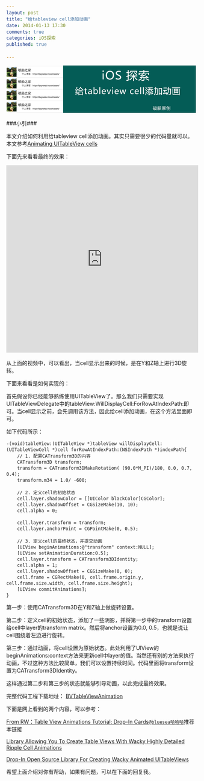 ```yaml
---
layout: post
title: "给tableview cell添加动画"
date: 2014-01-13 17:30
comments: true
categories: iOS探索
published: true

---
```


![](/images/2014/01/5.png)

<!--more-->

###小引###

本文介绍如何利用给tableview cell添加动画。其实只需要很少的代码量就可以。本文参考[Animating UITableView cells](http://www.thinkandbuild.it/animating-uitableview-cells/)

下面先来看看最终的效果：

<iframe height=498 width=510 src="http://player.youku.com/embed/XNjYxMTgxOTQw" frameborder=0 allowfullscreen></iframe>

从上面的视频中，可以看出，当cell显示出来的时候，是在Y和Z轴上进行3D旋转。

下面来看看是如何实现的：

首先假设你已经能够熟练使用UITableView了。那么我们只需要实现UITableViewDelegate中的tableView:WillDisplayCell:ForRowAtIndexPath:即可。当cell显示之前，会先调用该方法，因此给cell添加动画，在这个方法里面即可。

如下代码所示：

```objc 
-(void)tableView:(UITableView *)tableView willDisplayCell:(UITableViewCell *)cell forRowAtIndexPath:(NSIndexPath *)indexPath{
    // 1. 配置CATransform3D的内容
    CATransform3D transform;
    transform = CATransform3DMakeRotation( (90.0*M_PI)/180, 0.0, 0.7, 0.4);
    transform.m34 = 1.0/ -600;
    
    // 2. 定义cell的初始状态
    cell.layer.shadowColor = [[UIColor blackColor]CGColor];
    cell.layer.shadowOffset = CGSizeMake(10, 10);
    cell.alpha = 0;
    
    cell.layer.transform = transform;
    cell.layer.anchorPoint = CGPointMake(0, 0.5);
    
    // 3. 定义cell的最终状态，并提交动画
    [UIView beginAnimations:@"transform" context:NULL];
    [UIView setAnimationDuration:0.5];
    cell.layer.transform = CATransform3DIdentity;
    cell.alpha = 1;
    cell.layer.shadowOffset = CGSizeMake(0, 0);
    cell.frame = CGRectMake(0, cell.frame.origin.y, cell.frame.size.width, cell.frame.size.height);
    [UIView commitAnimations];
}
```

第一步：使用CATransform3D在Y和Z轴上做旋转设置。

第二步：定义cell的初始状态，添加了一些阴影，并将第一步中的transform设置给cell中layer的transform matrix。然后将anchor设置为0.0, 0.5，也就是说让cell围绕着左边进行旋转。

第三步：通过动画，将cell设置为原始状态。此处利用了UIView的beginAnimations:context方法来更新cell中layer的值。当然还有别的方法来执行动画，不过这种方法比较简单，我们可以设置持续时间。代码里面将transform设置为CATransform3DIdentity。

这样通过第二步和第三步的状态就能够引导动画，以此完成最终效果。

完整代码工程下载地址：
[BVTableViewAnimation](https://github.com/BeyondVincent/BVTableViewAnimation)

下面是网上看到的两个内容，可以参考：

[From RW：Table View Animations Tutorial: Drop-In Cards](http://www.raywenderlich.com/49311/advanced-table-view-animations-tutorial-drop-in-cards)[`@bluesea哈哈哈`](http://weibo.com/522056706)推荐本链接

[Library Allowing You To Create Table Views With Wacky Highly Detailed Ripple Cell Animations
](http://maniacdev.com/2013/05/library-allowing-you-to-create-table-views-with-wacky-highly-detailed-ripple-cell-animations)

[Drop-In Open Source Library For Creating Wacky Animated UITableViews](http://maniacdev.com/2012/05/drop-in-open-source-library-for-creating-wacky-animated-uitableviews)

希望上面介绍对你有帮助，如果有问题，可以在下面的回复我。
